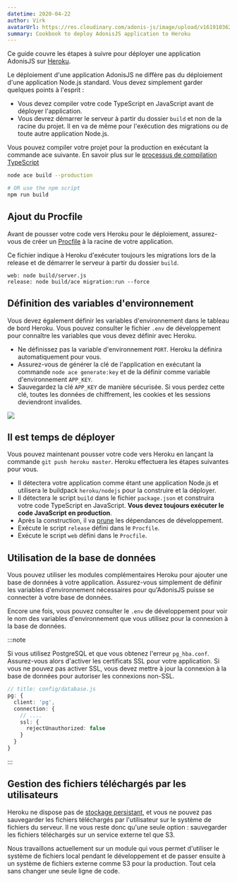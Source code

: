 ```yaml
---
datetime: 2020-04-22
author: Virk
avatarUrl: https://res.cloudinary.com/adonis-js/image/upload/v1619103621/adonisjs-authors-avatars/DYO4KUru_400x400_shujhw.jpg
summary: Cookbook to deploy AdonisJS application to Heroku
---
```


Ce guide couvre les étapes à suivre pour déployer une application AdonisJS sur [Heroku](https://devcenter.heroku.com/articles/deploying-nodejs).

Le déploiement d'une application AdonisJS ne diffère pas du déploiement d'une application Node.js standard. Vous devez simplement garder quelques points à l'esprit :

- Vous devez compiler votre code TypeScript en JavaScript avant de déployer l'application.
- Vous devrez démarrer le serveur à partir du dossier `build` et non de la racine du projet. Il en va de même pour l'exécution des migrations ou de toute autre application Node.js.

Vous pouvez compiler votre projet pour la production en exécutant la commande ace suivante. En savoir plus sur le [processus de compilation TypeScript](../../guides/fundamentals/typescript-build-process.md)

```sh
node ace build --production

# OR use the npm script
npm run build
```

## Ajout du Procfile
Avant de pousser votre code vers Heroku pour le déploiement, assurez-vous de créer un [Procfile](https://devcenter.heroku.com/articles/procfile#deploying-to-heroku) à la racine de votre application.

Ce fichier indique à Heroku d'exécuter toujours les migrations lors de la release et de démarrer le serveur à partir du dossier `build`.

```text
web: node build/server.js
release: node build/ace migration:run --force
```

## Définition des variables d'environnement
Vous devez également définir les variables d'environnement dans le tableau de bord Heroku. Vous pouvez consulter le fichier `.env` de développement pour connaître les variables que vous devez définir avec Heroku.

- Ne définissez pas la variable d'environnement `PORT`. Heroku la définira automatiquement pour vous.
- Assurez-vous de générer la clé de l'application en exécutant la commande `node ace generate:key` et de la définir comme variable d'environnement `APP_KEY`.
- Sauvegardez la clé `APP_KEY` de manière sécurisée. Si vous perdez cette clé, toutes les données de chiffrement, les cookies et les sessions deviendront invalides.

![](https://res.cloudinary.com/adonis-js/image/upload/f_auto,q_auto/v1619085409/v5/heroku-env-vars.jpg)

## Il est temps de déployer
Vous pouvez maintenant pousser votre code vers Heroku en lançant la commande `git push heroku master`. Heroku effectuera les étapes suivantes pour vous.

- Il détectera votre application comme étant une application Node.js et utilisera le buildpack `heroku/nodejs` pour la construire et la déployer.
- Il détectera le script `build` dans le fichier `package.json` et construira votre code TypeScript en JavaScript. **Vous devez toujours exécuter le code JavaScript en production**.
- Après la construction, il va [prune](https://docs.npmjs.com/cli/v7/commands/npm-prune) les dépendances de développement.
- Exécute le script `release` défini dans le `Procfile`.
- Exécute le script `web` défini dans le `Procfile`.

## Utilisation de la base de données
Vous pouvez utiliser les modules complémentaires Heroku pour ajouter une base de données à votre application. Assurez-vous simplement de définir les variables d'environnement nécessaires pour qu'AdonisJS puisse se connecter à votre base de données.

Encore une fois, vous pouvez consulter le `.env` de développement pour voir le nom des variables d'environnement que vous utilisez pour la connexion à la base de données.

:::note

Si vous utilisez PostgreSQL et que vous obtenez l'erreur `pg_hba.conf`. Assurez-vous alors d'activer les certificats SSL pour votre application. Si vous ne pouvez pas activer SSL, vous devez mettre à jour la connexion à la base de données pour autoriser les connexions non-SSL.

```ts
// title: config/database.js
pg: {
  client: 'pg',
  connection: {
    // ....
    ssl: {
      rejectUnauthorized: false
    }
  }
}
```

:::

## Gestion des fichiers téléchargés par les utilisateurs
Heroku ne dispose pas de [stockage persistant](https://help.heroku.com/K1PPS2WM/why-are-my-file-uploads-missing-deleted), et vous ne pouvez pas sauvegarder les fichiers téléchargés par l'utilisateur sur le système de fichiers du serveur. Il ne vous reste donc qu'une seule option : sauvegarder les fichiers téléchargés sur un service externe tel que S3.

Nous travaillons actuellement sur un module qui vous permet d'utiliser le système de fichiers local pendant le développement et de passer ensuite à un système de fichiers externe comme S3 pour la production. Tout cela sans changer une seule ligne de code.